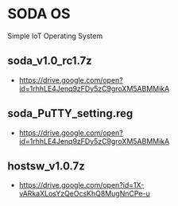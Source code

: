# SODA OS
Simple IoT Operating System

## soda_v1.0_rc1.7z
- https://drive.google.com/open?id=1rhhLE4Jenq9zFDy5zC9groXM5ABMMikA 

## soda_PuTTY_setting.reg
- https://drive.google.com/open?id=1rhhLE4Jenq9zFDy5zC9groXM5ABMMikA 

## hostsw_v1.0.7z
- https://drive.google.com/open?id=1X-vARkaXLosYzQeOcsKhQ8MugNnCPe-u 
